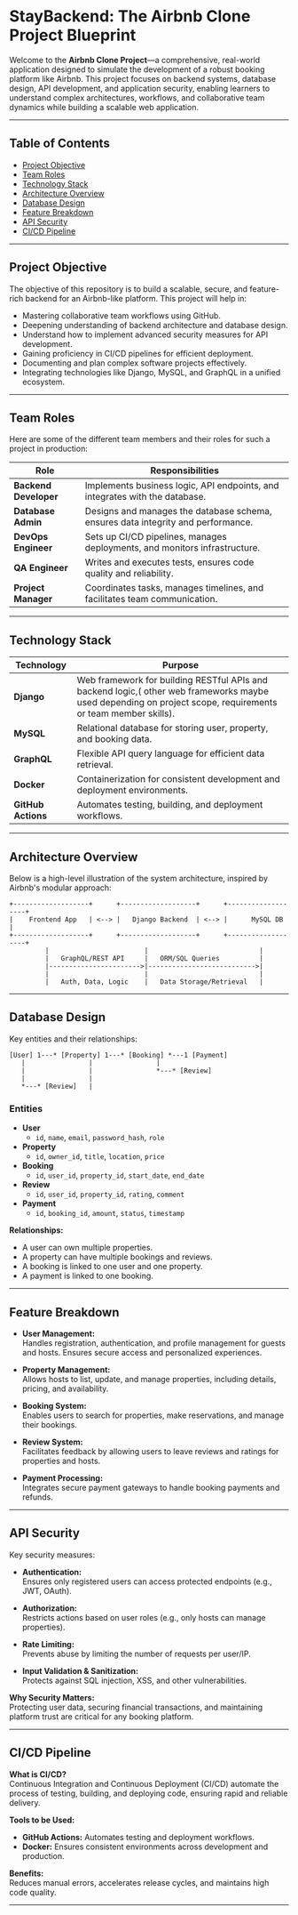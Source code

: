 # StayBackend: The Airbnb Clone Project Blueprint

Welcome to the **Airbnb Clone Project**—a comprehensive, real-world application designed to simulate the development of a robust booking platform like Airbnb. This project focuses on backend systems, database design, API development, and application security, enabling learners to understand complex architectures, workflows, and collaborative team dynamics while building a scalable web application.

---

## Table of Contents

- [Project Objective](#project-objective)
- [Team Roles](#team-roles)
- [Technology Stack](#technology-stack)
- [Architecture Overview](#architecture-overview)
- [Database Design](#database-design)
- [Feature Breakdown](#feature-breakdown)
- [API Security](#api-security)
- [CI/CD Pipeline](#cicd-pipeline)

---

## Project Objective

The objective of this repository is to build a scalable, secure, and feature-rich backend for an Airbnb-like platform. This project will help in:

- Mastering collaborative team workflows using GitHub.
- Deepening understanding of backend architecture and database design.
- Understand how to implement advanced security measures for API development.
- Gaining proficiency in CI/CD pipelines for efficient deployment.
- Documenting and plan complex software projects effectively.
- Integrating technologies like Django, MySQL, and GraphQL in a unified ecosystem.

---

## Team Roles

Here are some of the different team members and their roles for such a project in production:

| Role                  | Responsibilities                                                                 |
|-----------------------|----------------------------------------------------------------------------------|
| **Backend Developer** | Implements business logic, API endpoints, and integrates with the database.      |
| **Database Admin**    | Designs and manages the database schema, ensures data integrity and performance. |
| **DevOps Engineer**   | Sets up CI/CD pipelines, manages deployments, and monitors infrastructure.       |
| **QA Engineer**       | Writes and executes tests, ensures code quality and reliability.                 |
| **Project Manager**   | Coordinates tasks, manages timelines, and facilitates team communication.        |

---

## Technology Stack

| Technology    | Purpose                                                                 |
|---------------|-------------------------------------------------------------------------|
| **Django**    | Web framework for building RESTful APIs and backend logic,( other web frameworks maybe used depending on project scope, requirements or team member skills).              |
| **MySQL**     | Relational database for storing user, property, and booking data.       |
| **GraphQL**   | Flexible API query language for efficient data retrieval.               |
| **Docker**    | Containerization for consistent development and deployment environments.|
| **GitHub Actions** | Automates testing, building, and deployment workflows.             |

---

## Architecture Overview

Below is a high-level illustration of the system architecture, inspired by Airbnb's modular approach:

```
+-------------------+      +-------------------+      +-------------------+
|    Frontend App   | <--> |   Django Backend  | <--> |      MySQL DB     |
+-------------------+      +-------------------+      +-------------------+
         |                        |                            |
         |   GraphQL/REST API     |   ORM/SQL Queries          |
         |----------------------->|--------------------------->|
         |                        |                            |
         |   Auth, Data, Logic    |   Data Storage/Retrieval   |
```

---

## Database Design

Key entities and their relationships:

```
[User] 1---* [Property] 1---* [Booking] *---1 [Payment]
   |                |                |
   |                |                *---* [Review]
   |                |
   *---* [Review]   |
```

### Entities

- **User**
  - `id`, `name`, `email`, `password_hash`, `role`
- **Property**
  - `id`, `owner_id`, `title`, `location`, `price`
- **Booking**
  - `id`, `user_id`, `property_id`, `start_date`, `end_date`
- **Review**
  - `id`, `user_id`, `property_id`, `rating`, `comment`
- **Payment**
  - `id`, `booking_id`, `amount`, `status`, `timestamp`

**Relationships:**

- A user can own multiple properties.
- A property can have multiple bookings and reviews.
- A booking is linked to one user and one property.
- A payment is linked to one booking.

---

## Feature Breakdown

- **User Management:**  
  Handles registration, authentication, and profile management for guests and hosts. Ensures secure access and personalized experiences.

- **Property Management:**  
  Allows hosts to list, update, and manage properties, including details, pricing, and availability.

- **Booking System:**  
  Enables users to search for properties, make reservations, and manage their bookings.

- **Review System:**  
  Facilitates feedback by allowing users to leave reviews and ratings for properties and hosts.

- **Payment Processing:**  
  Integrates secure payment gateways to handle booking payments and refunds.

---

## API Security

Key security measures:

- **Authentication:**  
  Ensures only registered users can access protected endpoints (e.g., JWT, OAuth).

- **Authorization:**  
  Restricts actions based on user roles (e.g., only hosts can manage properties).

- **Rate Limiting:**  
  Prevents abuse by limiting the number of requests per user/IP.

- **Input Validation & Sanitization:**  
  Protects against SQL injection, XSS, and other vulnerabilities.

**Why Security Matters:**  
Protecting user data, securing financial transactions, and maintaining platform trust are critical for any booking platform.

---

## CI/CD Pipeline

**What is CI/CD?**  
Continuous Integration and Continuous Deployment (CI/CD) automate the process of testing, building, and deploying code, ensuring rapid and reliable delivery.

**Tools to be Used:**
- **GitHub Actions:** Automates testing and deployment workflows.
- **Docker:** Ensures consistent environments across development and production.

**Benefits:**  
Reduces manual errors, accelerates release cycles, and maintains high code quality.

---
